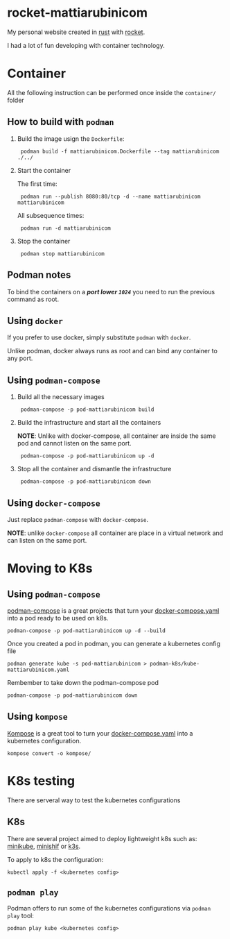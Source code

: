 # rocket-mattiarubinicom
My personal website created in [rust](https://www.rust-lang.org/) with [rocket](https://rocket.rs/).

I had a lot of fun developing with container technology.

# Container
All the following instruction can be performed once inside the `container/` folder

## How to build with `podman`

1. Build the image usign the `Dockerfile`:

        podman build -f mattiarubinicom.Dockerfile --tag mattiarubinicom ./../

2. Start the container

    The first time:

        podman run --publish 8080:80/tcp -d --name mattiarubinicom mattiarubinicom 

    All subsequence times:

        podman run -d mattiarubinicom

3. Stop the container

        podman stop mattiarubinicom

## **Podman notes**
To bind the containers on a ***port lower `1024`*** you need to run the previous command as root.

## Using `docker`
If you prefer to use docker, simply substitute `podman` with `docker`.

Unlike podman, docker always runs as root and can bind any container to any port.

## Using `podman-compose`

1. Build all the necessary images

        podman-compose -p pod-mattiarubinicom build

2. Build the infrastructure and start all the containers
    
    **NOTE**: Unlike with docker-compose, all container are inside the same pod and cannot listen on the same port.

        podman-compose -p pod-mattiarubinicom up -d

3. Stop all the container and dismantle the infrastructure

        podman-compose -p pod-mattiarubinicom down

## Using `docker-compose`
Just replace `podman-compose` with `docker-compose`.

**NOTE**: unlike `docker-compose` all container are place in a virtual network and can listen on the same port.

# Moving to K8s

## Using `podman-compose`
[podman-compose](https://github.com/containers/podman-compose) is a great projects that turn your [docker-compose.yaml](https://docs.docker.com/compose/compose-file/) into a pod ready to be used on k8s.

    podman-compose -p pod-mattiarubinicom up -d --build 

Once you created a pod in podman, you can generate a kubernetes config file

    podman generate kube -s pod-mattiarubinicom > podman-k8s/kube-mattiarubinicom.yaml

Rembember to take down the podman-compose pod

    podman-compose -p pod-mattiarubinicom down


## Using `kompose`
[Kompose](https://github.com/kubernetes/kompose) is a great tool to turn your [docker-compose.yaml](https://docs.docker.com/compose/compose-file/) into a kubernetes configuration.

    kompose convert -o kompose/ 


# K8s testing
There are serveral way to test the kubernetes configurations

## K8s 
There are several project aimed to deploy lightweight k8s such as: [minikube](https://minikube.sigs.k8s.io/docs/), [minishif](https://www.okd.io/minishift/) or [k3s](https://k3s.io/).

To apply to k8s the configuration:

    kubectl apply -f <kubernetes config>

## `podman play`
Podman offers to run some of the kubernetes configurations via `podman play` tool:

    podman play kube <kubernetes config>
